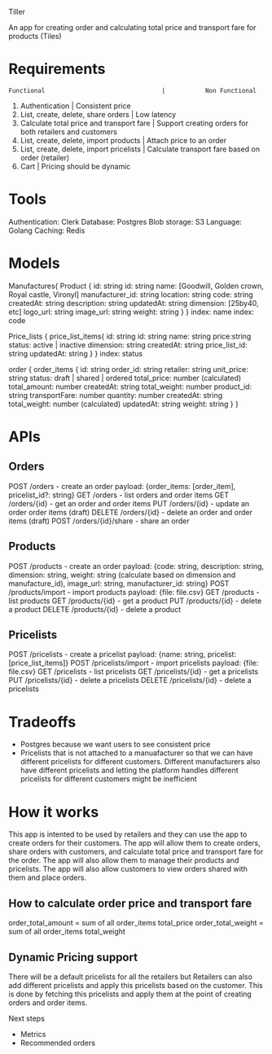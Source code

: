 Tiller

An app for creating order and calculating total price and transport fare for products (Tiles)

# Requirements
    Functional                                |           Non Functional
1. Authentication                             | Consistent price
2. List, create, delete, share orders         | Low latency
3. Calculate total price and transport fare   | Support creating orders for 
                                              both retailers and customers
4. List, create, delete, import products      | Attach price to an order
5. List, create, delete, import pricelists    | Calculate transport fare based on order
                                              (retailer)
6. Cart                                       | Pricing should be dynamic

# Tools
Authentication: Clerk
Database: Postgres
Blob storage: S3
Language: Golang
Caching: Redis


# Models
Manufactures{                                                   Product {
 id: string                                                         id: string
 name: [Goodwill, Golden crown, Royal castle, Vironyl]              manufacturer_id: string
 location: string                                                   code: string
 createdAt: string                                                  description: string
 updatedAt: string                                                  dimension: [25by40, etc]
 logo_url: string                                                   image_url: string
                                                                    weight: string
}                                                                 }
index: name                                                       index: code

Price_lists {                                          price_list_items{
    id: string                                           id: string
    name: string                                         price:string 
    status: active | inactive                            dimension: string
    createdAt: string                                    price_list_id: string
    updatedAt: string                                   }
}
index: status

order {                                         order_items {
    id: string                                     order_id: string
    retailer: string                               unit_price: string
    status: draft | shared | ordered               total_price: number (calculated)
    total_amount: number                           createdAt: string
    total_weight: number                           product_id: string
    transportFare: number                          quantity: number
    createdAt: string                              total_weight: number (calculated)
    updatedAt: string                              weight: string
}                                                 }



# APIs
## Orders
POST /orders - create an order
    payload: {order_items: [order_item], pricelist_id?: string}
GET /orders - list orders and order items
GET /orders/{id} - get an order and order items
PUT /orders/{id} - update an order order items (draft)
DELETE /orders/{id} - delete an order and order items (draft)
POST /orders/{id}/share - share an order


## Products
POST /products - create an order
    payload: {code: string, description: string, dimension: string, weight: string (calculate based on dimension and manufacture_id), image_url: string, manufacturer_id: string}
POST /products/import - import products
    payload: {file: file.csv}
GET /products - list products
GET /products/{id} - get a product
PUT /products/{id} - delete a product
DELETE /products/{id} - delete a product


## Pricelists
POST /pricelists - create a pricelist
    payload: {name: string, pricelist: [price_list_items]}
POST /pricelists/import - import pricelists
    payload: {file: file.csv}
GET /pricelists - list pricelists
GET /pricelists/{id} - get a pricelists
PUT /pricelists/{id} - delete a pricelists
DELETE /pricelists/{id} - delete a pricelists


# Tradeoffs
- Postgres because we want users to see consistent price 
- Pricelists that is not attached to a manuafacturer so that we can have different pricelists for different customers. Different manufacturers also have different pricelists and letting the platform handles different pricelists for different customers might be inefficient


# How it works
This app is intented to be used by retailers and they can use the app to create orders for their customers. The app will allow them to create orders, share orders with customers, and calculate total price and transport fare for the order. The app will also allow them to manage their products and pricelists. The app will also allow customers to view orders shared with them and place orders.

## How to calculate order price and transport fare
order_total_amount = sum of all order_items total_price
order_total_weight = sum of all order_items total_weight

## Dynamic Pricing support
There will be a default pricelists for all the retailers but Retailers can also add different pricelists and apply this pricelists based on the customer. This is done by fetching this pricelists and apply them at the point of creating orders and order items.



Next steps
- Metrics
- Recommended orders